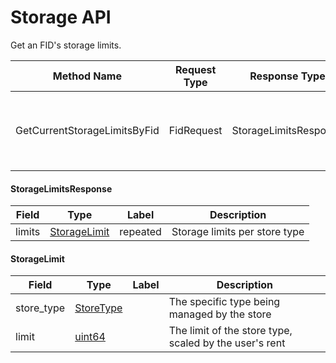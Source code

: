 # Storage API

Get an FID's storage limits.

| Method Name                  | Request Type | Response Type         | Description                                              |
|------------------------------|--------------|-----------------------|----------------------------------------------------------|
| GetCurrentStorageLimitsByFid | FidRequest   | StorageLimitsResponse | Returns current storage limits for all stores for an Fid |

#### StorageLimitsResponse

| Field  | Type              | Label    | Description                   |
|--------|-------------------|----------|-------------------------------|
| limits | [StorageLimit](#) | repeated | Storage limits per store type |

#### StorageLimit

| Field      | Type           | Label | Description                                            |
|------------|----------------|-------|--------------------------------------------------------|
| store_type | [StoreType](#) |       | The specific type being managed by the store           |
| limit      | [uint64](#)    |       | The limit of the store type, scaled by the user's rent |
